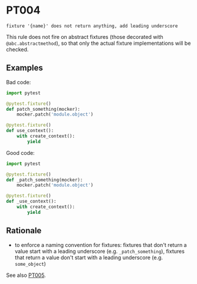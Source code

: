 # PT004

`fixture '{name}' does not return anything, add leading underscore`

This rule does not fire on abstract fixtures (those decorated with `@abc.abstractmethod`),
so that only the actual fixture implementations will be checked.

## Examples

Bad code:

```python
import pytest

@pytest.fixture()
def patch_something(mocker):
    mocker.patch('module.object')

@pytest.fixture()
def use_context():
    with create_context():
        yield
```

Good code:

```python
import pytest

@pytest.fixture()
def _patch_something(mocker):
    mocker.patch('module.object')

@pytest.fixture()
def _use_context():
    with create_context():
        yield
```

## Rationale

* to enforce a naming convention for fixtures:
fixtures that don't return a value start with a leading underscore (e.g. `_patch_something`),
fixtures that return a value don't start with a leading underscore (e.g. `some_object`)

See also [PT005](PT005.md).
